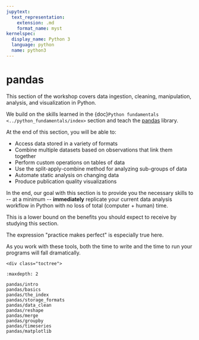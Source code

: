 ```yaml
---
jupytext:
  text_representation:
    extension: .md
    format_name: myst
kernelspec:
  display_name: Python 3
  language: python
  name: python3
---
```


# pandas

This section of the workshop covers data ingestion, cleaning,
manipulation, analysis, and visualization in Python.

We build on the skills learned in the {doc}`Python
fundamentals <../python_fundamentals/index>` section and teach the
[pandas](https://pandas.pydata.org) library.

At the end of this section, you will be able to:

- Access data stored in a variety of formats
- Combine multiple datasets based on observations that link them
  together
- Perform custom operations on tables of data
- Use the split-apply-combine method for analyzing sub-groups of data
- Automate static analysis on changing data
- Produce publication quality visualizations

In the end, our goal with this section is to provide you the
necessary skills to -- at a minimum -- **immediately** replicate your current
data analysis workflow in Python with no loss of total (computer +
human) time.

This is a lower bound on the benefits you should expect to receive by
studying this section.

The expression "practice makes perfect" is especially true here.

As you work with these tools, both the time to write and the time to run
your programs will fall dramatically.

```{raw} html
<div class="toctree">
```

```{tableofcontents}
:maxdepth: 2

pandas/intro
pandas/basics
pandas/the_index
pandas/storage_formats
pandas/data_clean
pandas/reshape
pandas/merge
pandas/groupby
pandas/timeseries
pandas/matplotlib
```

